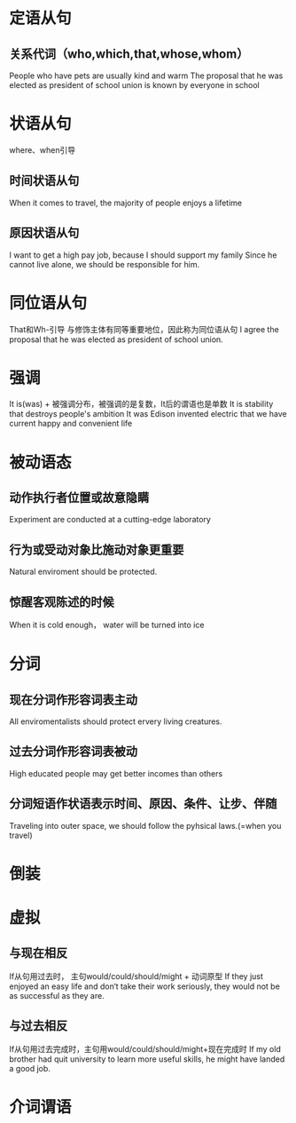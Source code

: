 # 定语从句
## 关系代词（who,which,that,whose,whom）
People who have pets are usually kind and warm
The proposal that  he was elected as president of school union is known by everyone in school

# 状语从句
where、when引导
## 时间状语从句
When it comes to travel, the majority of people enjoys a lifetime
## 原因状语从句
I want to get a high pay job, because I should support my family
Since he cannot live alone, we should be responsible for him.


# 同位语从句
That和Wh-引导
与修饰主体有同等重要地位，因此称为同位语从句
I agree the proposal that he was elected as president of school union.

# 强调
It is(was) + 被强调分布，被强调的是复数，It后的谓语也是单数
It is stability that destroys people's ambition
It was Edison invented electric that we have current  happy and convenient life

# 被动语态
## 动作执行者位置或故意隐瞒
Experiment are conducted at a cutting-edge laboratory
## 行为或受动对象比施动对象更重要
Natural enviroment should be protected.
## 惊醒客观陈述的时候
When it is cold enough， water will be turned into ice

# 分词
## 现在分词作形容词表主动
All enviromentalists should protect ervery living creatures.
## 过去分词作形容词表被动
High educated people may get better incomes than others
## 分词短语作状语表示时间、原因、条件、让步、伴随
Traveling into outer space, we should follow the pyhsical laws.(=when you travel)

# 倒装

# 虚拟
## 与现在相反
If从句用过去时， 主句would/could/should/might + 动词原型
If they just enjoyed an easy life and don‘t take their work seriously, they would not be as successful as they are.
## 与过去相反
If从句用过去完成时，主句用would/could/should/might+现在完成时
If my old brother had quit university to learn more useful skills, he might have landed a good job.

# 介词谓语
